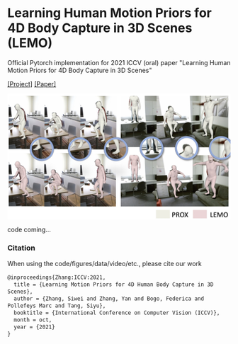 # Learning Human Motion Priors for 4D Body Capture in 3D Scenes (LEMO)
Official Pytorch implementation for 2021 ICCV (oral) paper "Learning Human Motion Priors for 4D Body Capture in 3D Scenes"

[[Project]](https://sanweiliti.github.io/LEMO/LEMO.html) [[Paper]](https://arxiv.org/todo.pdf)

<img src="images/teaser.jpg" width = 900 align=middle>


code coming...






### Citation

When using the code/figures/data/video/etc., please cite our work
```
@inproceedings{Zhang:ICCV:2021,
  title = {Learning Motion Priors for 4D Human Body Capture in 3D Scenes},
  author = {Zhang, Siwei and Zhang, Yan and Bogo, Federica and Pollefeys Marc and Tang, Siyu},
  booktitle = {International Conference on Computer Vision (ICCV)},
  month = oct,
  year = {2021}
}
```

